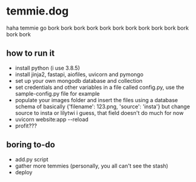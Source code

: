 # temmie.dog
haha temmie go bork bork bork bork bork bork bork bork bork bork bork bork bork
## how to run it
- install python (i use 3.8.5)
- install jinja2, fastapi, aiofiles, uvicorn and pymongo
- set up your own mongodb database and collection
- set credentials and other variables in a file called config.py, use the sample-config.py file for example
- populate your images folder and insert the files using a database schema of basically {'filename': 123.png, 'source': 'insta'} but change source to insta or lilytwi i guess, that field doesn't do much for now
- uvicorn website:app --reload
- profit???
## boring to-do
- add.py script
- gather more temmies (personally, you all can't see the stash)
- deploy